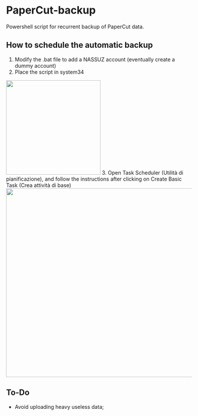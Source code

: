 # PaperCut-backup
Powershell script for recurrent backup of PaperCut data.

## How to schedule the automatic backup
 1. Modify the .bat file to add a NASSUZ account (eventually create a dummy account)
 2. Place the script in system34
<img src="https://i.ibb.co/q0zx6bd/1.png" height="256">
 3. Open Task Scheduler (Utilità di pianificazione), and follow the instructions after clicking on Create Basic Task (Crea attività di base)
<img src="https://i.ibb.co/JxxbqH4/2.png" height="512">

## To-Do
 - Avoid uploading heavy useless data;
